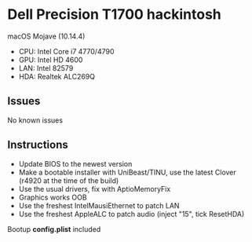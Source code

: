 # Dell Precision T1700 hackintosh
macOS Mojave (10.14.4)

- CPU: Intel Core i7 4770/4790
- GPU: Intel HD 4600
- LAN: Intel 82579
- HDA: Realtek ALC269Q 


## Issues
No known issues 


## Instructions

- Update BIOS to the newest version
- Make a bootable installer with UniBeast/TINU, use the latest Clover (r4920 at the time of the build)
- Use the usual drivers, fix with AptioMemoryFix
- Graphics works OOB
- Use the freshest IntelMausiEthernet to patch LAN
- Use the freshest AppleALC to patch audio (inject "15", tick ResetHDA)



Bootup **config.plist** included
